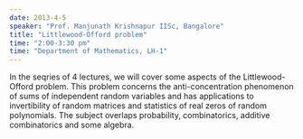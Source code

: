 ```yaml
---
date: 2013-4-5
speaker: "Prof. Manjunath Krishnapur IISc, Bangalore"
title: "Littlewood-Offord problem"
time: "2:00-3:30 pm" 
time: "Department of Mathematics, LH-1"
---
```

In the seqries of 4 lectures, we will cover some aspects of the Littlewood-Offord problem. This problem concerns the anti-concentration phenomenon of sums of independent random variables and has applications to invertibility of random matrices and statistics of real zeros of random polynomials. The subject overlaps probability, combinatorics, additive combinatorics and some algebra.
